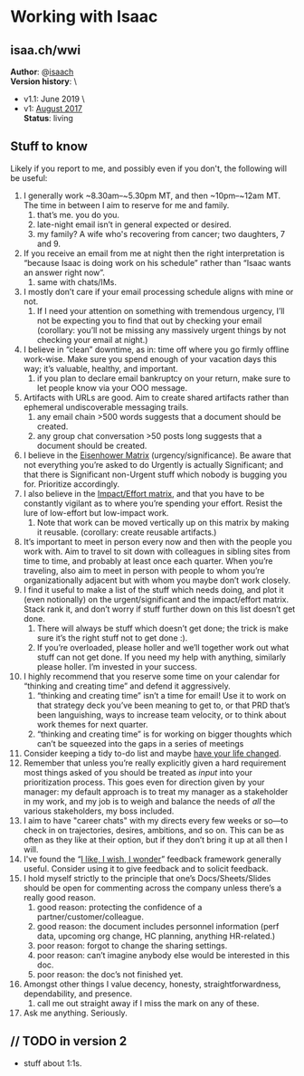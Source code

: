 # Working with Isaac

## isaa.ch/wwi

**Author**: @[isaach](https://twitter.com/isaach) \
**Version history**: \
* v1.1:	June 2019 \
* v1: 	[August 2017](https://docs.google.com/document/d/1r8-l3Chsp-4Z6w0BPGSlDNkR3Tkqbcud52ESm6PE61Y/) \
**Status**: living 

## Stuff to know

Likely if you report to me, and possibly even if you don't, the following will be useful:

1. I generally work ~8.30am–~5.30pm MT, and then ~10pm–~12am MT. The time in between I aim to reserve for me and family.
    1. that’s me. you do you.
    1. late-night email isn’t in general expected or desired.
    1. my family? A wife who's recovering from cancer; two daughters, 7 and 9.
1. If you receive an email from me at night then the right interpretation is “because Isaac is doing work on his schedule” rather than “Isaac wants an answer right now”.
    1. same with chats/IMs.
1. I mostly don’t care if your email processing schedule aligns with mine or not.
    1. If I need your attention on something with tremendous urgency, I’ll not be expecting you to find that out by checking your email (corollary: you’ll not be missing any massively urgent things by not checking your email at night.)
1. I believe in “clean” downtime, as in: time off where you go firmly offline work-wise. Make sure you spend enough of your vacation days this way; it’s valuable, healthy, and important.
    1. if you plan to declare email bankruptcy on your return, make sure to let people know via your OOO message.
1. Artifacts with URLs are good. Aim to create shared artifacts rather than ephemeral undiscoverable messaging trails.
    1. any email chain >500 words suggests that a document should be created.
    1. any group chat conversation >50 posts long suggests that a document should be created.
1. I believe in the [Eisenhower Matrix](http://www.eisenhower.me/eisenhower-matrix/) (urgency/significance). Be aware that not everything you’re asked to do Urgently is actually Significant; and that there is Significant non-Urgent stuff which nobody is bugging you for. Prioritize accordingly.
1. I also believe in the [Impact/Effort matrix](https://hunterwalk.com/2016/06/18/the-best-startups-resists-snacks-im-not-talking-about-food/), and that you have to be constantly vigilant as to where you’re spending your effort. Resist the lure of low-effort but low-impact work.
    1. Note that work can be moved vertically up on this matrix by making it reusable. (corollary: create reusable artifacts.)
1. It’s important to meet in person every now and then with the people you work with. Aim to travel to sit down with colleagues in sibling sites from time to time, and probably at least once each quarter. When you’re traveling, also aim to meet in person with people to whom you’re organizationally adjacent but with whom you maybe don’t work closely.
1. I find it useful to make a list of the stuff which needs doing, and plot it (even notionally) on the urgent/significant and the impact/effort matrix. Stack rank it, and don’t worry if stuff further down on this list doesn’t get done.
    1. There will always be stuff which doesn’t get done; the trick is make sure it’s the right stuff not to get done :).
    1. If you’re overloaded, please holler and we’ll together work out what stuff can not get done. If you need my help with anything, similarly please holler. I’m invested in your success.
1. I highly recommend that you reserve some time on your calendar for “thinking and creating time” and defend it aggressively.
    1. “thinking and creating time” isn’t a time for email! Use it to work on that strategy deck you’ve been meaning to get to, or that PRD that’s been languishing, ways to increase team velocity, or to think about work themes for next quarter.
    1. “thinking and creating time” is for working on bigger thoughts which can’t be squeezed into the gaps in a series of meetings
1. Consider keeping a tidy to-do list and maybe [have your life changed](https://twitter.com/isaach/status/897479250646794242).
1. Remember that unless you’re really explicitly given a hard requirement most things asked of you should be treated as _input_ into your prioritization process. This goes even for direction given by your manager: my default approach is to treat my manager as a stakeholder in my work, and my job is to weigh and balance the needs of _all_ the various stakeholders, my boss included.
1. I aim to have "career chats" with my directs every few weeks or so—to check in on trajectories, desires, ambitions, and so on. This can be as often as they like at their option, but if they don’t bring it up at all then I will.
1. I've found the “[I like, I wish, I wonder](https://www.linkedin.com/pulse/20131017224857-6488620-i-like-i-wish-i-wonder)” feedback framework generally useful. Consider using it to give feedback and to solicit feedback.
1. I hold myself strictly to the principle that one’s Docs/Sheets/Slides should be open for commenting across the company unless there’s a really good reason.
    1. good reason: protecting the confidence of a partner/customer/colleague.
    1. good reason: the document includes personnel information (perf data, upcoming org change, HC planning, anything HR-related.)
    1. poor reason: forgot to change the sharing settings.
    1. poor reason: can’t imagine anybody else would be interested in this doc.
    1. poor reason: the doc’s not finished yet.
1. Amongst other things I value decency, honesty, straightforwardness, dependability, and presence.
    1. call me out straight away if I miss the mark on any of these.
1. Ask me anything. Seriously.

## // TODO in version 2

*   stuff about 1:1s.

